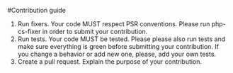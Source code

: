 #Contribution guide

1. Run fixers. Your code MUST respect PSR conventions. Please run php-cs-fixer in order to submit your contribution.
2. Run tests. Your code MUST be tested. Please please also run tests and make sure everything is green before submitting your contribution. If you change a behavior or add new one, please, add your own tests.
3. Create a pull request. Explain the purpose of your contribution.
